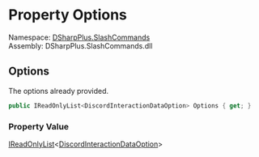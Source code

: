 # Property Options

Namespace: [DSharpPlus.SlashCommands](DSharpPlus.SlashCommands.md)  
Assembly: DSharpPlus.SlashCommands.dll

## <a id="DSharpPlus_SlashCommands_AutocompleteContext_Options"></a>Options

The options already provided.

```csharp
public IReadOnlyList<DiscordInteractionDataOption> Options { get; }
```

### Property Value

[IReadOnlyList](https://learn.microsoft.com/dotnet/api/system.collections.generic.ireadonlylist\-1)<[DiscordInteractionDataOption](DSharpPlus.Entities.DiscordInteractionDataOption.md)\>

